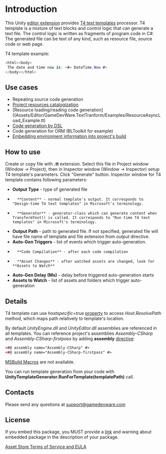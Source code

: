﻿# Introduction
This Unity [editor extension](https://www.assetstore.unity3d.com/#!/content/63294) provides [T4 text templates](https://msdn.microsoft.com/en-US/library/bb126445.aspx) processor. 
T4 template is a mixture of text blocks and control logic that can generate a text file. The control logic is written as fragments of program code in C#.
The generated file can be text of any kind, such as resource file, source code or web page.

T4 template example:
```csharp
<html><body>
 The date and time now is: <#= DateTime.Now #>
</body></html>
```

## Use cases
* Repeating source code generation
* [Project resources catalogization](Assets/Editor/GameDevWare.TextTranform/Examples/FileList_Example.tt)
* [Resource loading/reading code generation]((Assets/Editor/GameDevWare.TextTranform/Examples/ResourceAsyncLoad_Example.tt)
* [Code generation by DSL](Assets/Editor/GameDevWare.TextTranform/Examples/DSL_Example.tt)
* Code generation for ORM (BLToolkit for example)
* [Embedding environment information into project's build](Assets/Editor/GameDevWare.TextTranform/Examples/EnvironmentInfo_Example.tt)
	
## How to use
Create or copy file with **.tt** extension. Select this file in Project window (Window -> Project), then in Inspector window (Window -> Inspector) setup T4 template's parameters. Click "Generate" button.
Inspector window for T4 template contains following parameters:
*	**Output Type** - type of generated file
*		**Content** - normal template's output. It corresponds to "Design-time T4 text templates" in Microsoft's terminology.
*		**Generator** - generator-class which can generate content when TransformText() is called. It corresponds to "Run time T4 text templates" in Microsoft's terminology.
*	**Output Path** - path to generated file. If not specified, generated file will have file name of template and file extension from *output* directive.
*	**Auto-Gen Triggers** - list of events which trigger auto-generation.
*		**Code Compilation** - after each code compilation
*		**Asset Changes** - after watched assets are changed, look for **Assets to Watch**
*	**Auto-Gen Delay (Ms)** - delay before triggered auto-generation starts
*	**Assets to Watch** - list of assets and folders which trigger auto-generation

## Details
T4 template can use *hostspecific=true* [property](https://msdn.microsoft.com/en-us/library/bb126478.aspx#Anchor_4) to access *Host.ResolvePath* method, which maps path relatively to template's location.

By default *UnityEngine.dll* and *UnityEditor.dll* assemblies are referenced in all templates. 
You can reference project's assemblies *Assembly-CSharp* and *Assembly-CSharp-firstpass* by adding **assembly** [directive]((https://msdn.microsoft.com/en-us/library/bb126478.aspx#Anchor_3)):
```xml
<#@ assembly name="Assembly-CSharp" #>
<#@ assembly name="Assembly-CSharp-firstpass" #>
```

[MSBuild Macros](https://msdn.microsoft.com/en-US/library/c02as0cs.aspx) are not available.

You can run template generation from your code with **UnityTemplateGenerator.RunForTemplate(templatePath)** call.

## Contacts
Please send any questions at support@gamedevware.com

## License
If you embed this package, you MUST provide a [link](https://www.assetstore.unity3d.com/#!/content/63294) and warning about embedded package in the description of your package.

[Asset Store Terms of Service and EULA](LICENSE.md)
